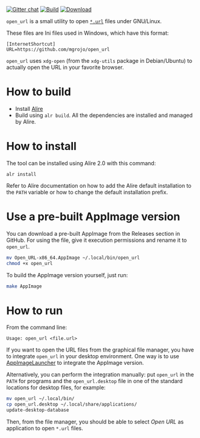 [![Gitter chat](https://badges.gitter.im/gitterHQ/gitter.png)](https://gitter.im/ada-lang/Lobby)
[![Build](https://github.com/mgrojo/open_url/actions/workflows/main.yml/badge.svg)](https://github.com/mgrojo/open_url/actions/workflows/main.yml)
[![Download][download-img]][download]


`open_url` is a small utility to open [`*.url`](https://www.cyanwerks.com/formats/file-format-url.html) files under GNU/Linux.

These files are Ini files used in Windows, which have this format:
```
[InternetShortcut]
URL=https://github.com/mgrojo/open_url
```

`open_url` uses `xdg-open` (from the `xdg-utils` package in Debian/Ubuntu) to actually open the
URL in your favorite browser.


# How to build

- Install [Alire](https://alire.ada.dev/)
- Build using `alr build`. All the dependencies are installed and managed by Alire.

# How to install

The tool can be installed using Alire 2.0 with this command:
```
alr install
```
Refer to Alire documentation on how to add the Alire default installation to the `PATH` variable
or how  to change the default installation prefix.

# Use a pre-built AppImage version

You can download a pre-built AppImage from the Releases section in GitHub. For using the file,
give it execution permissions and rename it to `open_url`.
```sh
mv Open_URL-x86_64.AppImage ~/.local/bin/open_url
chmod +x open_url
```
To build the AppImage version yourself, just run:
```sh
make AppImage
```

# How to run
From the command line:
```
Usage: open_url <file.url>
```

If you want to open the URL files from the graphical file manager, you have to integrate
`open_url` in your desktop environment. One way is to use [AppImageLauncher](https://github.com/TheAssassin/AppImageLauncher)
to integrate the AppImage version.

Alternatively, you can perform the integration manually: put
`open_url` in the `PATH` for programs and the `open_url.desktop` file
in one of the standard locations for desktop files, for example:

```sh
mv open_url ~/.local/bin/
cp open_url.desktop ~/.local/share/applications/
update-desktop-database
```

Then, from the file manager, you should be able to select _Open URL_ as
application to open `*.url` files.

  [download-img]: https://img.shields.io/github/downloads/mgrojo/open_url/total.svg
  [download]: https://github.com/mgrojo/open_url/releases
